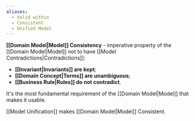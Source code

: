 ```yaml
---
aliases:
  - Valid within
  - Consistent
  - Unified Model
---
```

**[[Domain Model|Model]] Consistency** - imperative property of the [[Domain Model|Model]] not to have [[Model Contradictions|Contradictions]]:
- **[[Invariant|Invariants]] are kept**;
- **[[Domain Concept|Terms]] are unambiguous**;
- **[[Business Rule|Rules]] do not contradict**.

It's the most fundamental requirement of the [[Domain Model|Model]] that makes it usable.

[[Model Unification]] makes [[Domain Model|Model]] Consistent.
